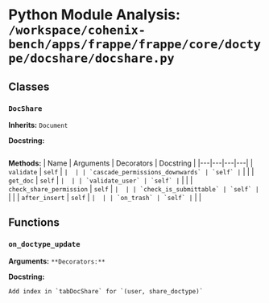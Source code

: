 # Python Module Analysis: `/workspace/cohenix-bench/apps/frappe/frappe/core/doctype/docshare/docshare.py`

## Classes

### `DocShare`
**Inherits:** `Document`


**Docstring:**
```

```

**Methods:**
| Name | Arguments | Decorators | Docstring |
|---|---|---|---|
| `validate` | `self` | `` |  |
| `cascade_permissions_downwards` | `self` | `` |  |
| `get_doc` | `self` | `` |  |
| `validate_user` | `self` | `` |  |
| `check_share_permission` | `self` | `` |  |
| `check_is_submittable` | `self` | `` |  |
| `after_insert` | `self` | `` |  |
| `on_trash` | `self` | `` |  |





## Functions

### `on_doctype_update`
**Arguments:** ``
**Decorators:** ``

**Docstring:**
```
Add index in `tabDocShare` for `(user, share_doctype)`
```

